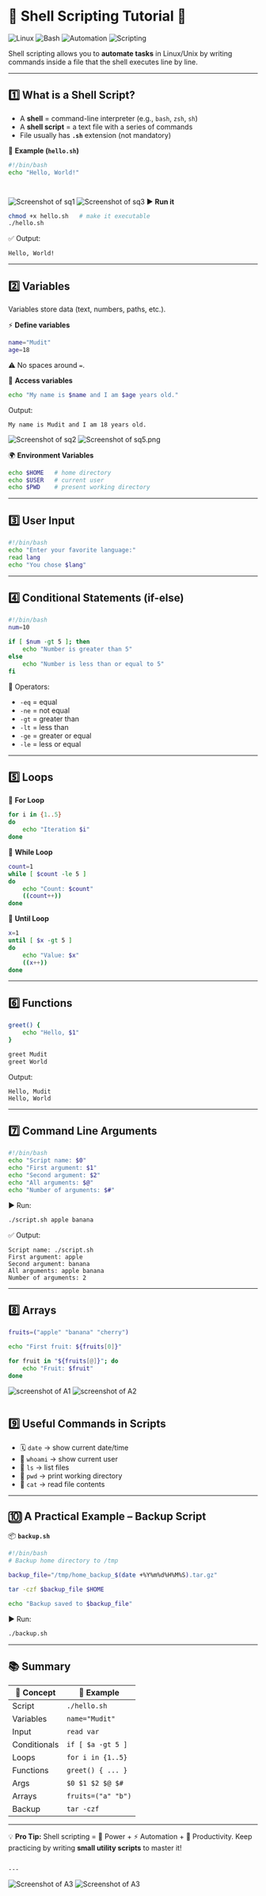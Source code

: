 # 🐚 Shell Scripting Tutorial 🚀

![Linux](https://img.shields.io/badge/Linux-333?style=for-the-badge&logo=linux&logoColor=FCC624) 
![Bash](https://img.shields.io/badge/Bash-121011?style=for-the-badge&logo=gnubash&logoColor=white) 
![Automation](https://img.shields.io/badge/Automation-2C8EBB?style=for-the-badge&logo=fastapi&logoColor=white) 
![Scripting](https://img.shields.io/badge/Scripting-FF6F00?style=for-the-badge&logo=codefactor&logoColor=white)

Shell scripting allows you to **automate tasks** in Linux/Unix by writing commands inside a file that the shell executes line by line.  

---

## 1️⃣ What is a Shell Script?

- A **shell** = command-line interpreter (e.g., `bash`, `zsh`, `sh`)  
- A **shell script** = a text file with a series of commands  
- File usually has **`.sh`** extension (not mandatory)  

📄 **Example (`hello.sh`)**  
```bash
#!/bin/bash
echo "Hello, World!"




````
![Screenshot of sq1](sq1.png)
![Screenshot of sq3](sq3.png)
▶️ **Run it**

```bash
chmod +x hello.sh   # make it executable
./hello.sh
```

✅ Output:

```
Hello, World!
```

---

## 2️⃣ Variables

Variables store data (text, numbers, paths, etc.).

⚡ **Define variables**

```bash
name="Mudit"
age=18
```

⚠️ No spaces around `=`.

🔎 **Access variables**

```bash
echo "My name is $name and I am $age years old."
```

Output:

```
My name is Mudit and I am 18 years old.
```

![Screenshot of sq2](sq2.png)
![Screenshot of sq5.png](sq5.png)

🌍 **Environment Variables**

```bash
echo $HOME   # home directory
echo $USER   # current user
echo $PWD    # present working directory
```

---

## 3️⃣ User Input

```bash
#!/bin/bash
echo "Enter your favorite language:"
read lang
echo "You chose $lang"
```

---

## 4️⃣ Conditional Statements (if-else)

```bash
#!/bin/bash
num=10

if [ $num -gt 5 ]; then
    echo "Number is greater than 5"
else
    echo "Number is less than or equal to 5"
fi
```

🧮 Operators:

* `-eq` = equal
* `-ne` = not equal
* `-gt` = greater than
* `-lt` = less than
* `-ge` = greater or equal
* `-le` = less or equal

---

## 5️⃣ Loops

🔁 **For Loop**

```bash
for i in {1..5}
do
    echo "Iteration $i"
done
```

🔁 **While Loop**

```bash
count=1
while [ $count -le 5 ]
do
    echo "Count: $count"
    ((count++))
done
```

🔁 **Until Loop**

```bash
x=1
until [ $x -gt 5 ]
do
    echo "Value: $x"
    ((x++))
done
```

---

## 6️⃣ Functions

```bash
greet() {
    echo "Hello, $1"
}

greet Mudit
greet World
```

Output:

```
Hello, Mudit
Hello, World
```

---

## 7️⃣ Command Line Arguments

```bash
#!/bin/bash
echo "Script name: $0"
echo "First argument: $1"
echo "Second argument: $2"
echo "All arguments: $@"
echo "Number of arguments: $#"
```

▶️ Run:

```bash
./script.sh apple banana
```

✅ Output:

```
Script name: ./script.sh
First argument: apple
Second argument: banana
All arguments: apple banana
Number of arguments: 2
```

---

## 8️⃣ Arrays

```bash
fruits=("apple" "banana" "cherry")

echo "First fruit: ${fruits[0]}"

for fruit in "${fruits[@]}"; do
    echo "Fruit: $fruit"
done
```
![screenshot of A1](A1.png)
![screenshot of A2](A2.png)
```

```

## 9️⃣ Useful Commands in Scripts

* 🗓️ `date` → show current date/time
* 👤 `whoami` → show current user
* 📂 `ls` → list files
* 📍 `pwd` → print working directory
* 📖 `cat` → read file contents

---

## 🔟 A Practical Example – Backup Script

📦 **`backup.sh`**

```bash
#!/bin/bash
# Backup home directory to /tmp

backup_file="/tmp/home_backup_$(date +%Y%m%d%H%M%S).tar.gz"

tar -czf $backup_file $HOME

echo "Backup saved to $backup_file"
```

▶️ Run:

```bash
./backup.sh
```

---

## 📚 Summary

| 🔑 Concept   | 📜 Example         |
| ------------ | ------------------ |
| Script       | `./hello.sh`       |
| Variables    | `name="Mudit"`     |
| Input        | `read var`         |
| Conditionals | `if [ $a -gt 5 ]`  |
| Loops        | `for i in {1..5}`  |
| Functions    | `greet() { ... }`  |
| Args         | `$0 $1 $2 $@ $#`   |
| Arrays       | `fruits=("a" "b")` |
| Backup       | `tar -czf`         |

---

💡 **Pro Tip:** Shell scripting = 💪 Power + ⚡ Automation + 🚀 Productivity.
Keep practicing by writing **small utility scripts** to master it!

```

---

```
![Screenshot of A3](A3.png)
![Screenshot of A3](A3.png)





